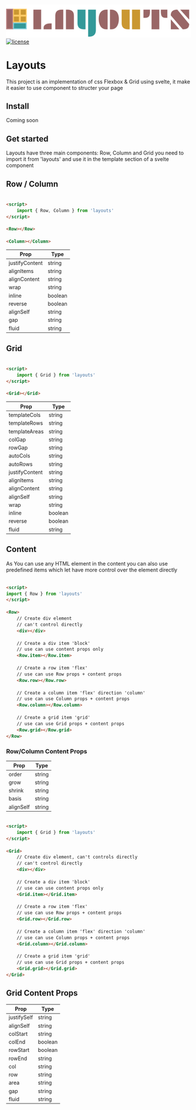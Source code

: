 <p>
	<img alt="LAYOUTS" src="./banner.png">
    <br>
  <!-- <a href="https://www.npmjs.com/package/svelte"> -->
    <!-- <img src="https://img.shields.io/npm/v/svelte.svg" alt="npm version"> -->
  <!-- </a> -->
  <a href="https://github.com/ryu-man/layouts/blob/main/LICENSE">
    <img src="https://img.shields.io/npm/l/svelte.svg" alt="license">
  </a>
</p>

# Layouts

This project is an implementation of css Flexbox & Grid using svelte, it make it easier to use component to structer your page

## Install

Coming soon

## Get started

Layouts have three main components: Row, Column and Grid you need to import it from 'layouts' and use it in the template section of a svelte component

## Row / Column

```html

<script>
    import { Row, Column } from 'layouts'
</script>

<Row></Row>

<Column></Column>

```

| Prop           | Type    |
| -------------- | ------- |
| justifyContent | string  |
| alignItems     | string  |
| alignContent   | string  |
| wrap           | string  |
| inline         | boolean |
| reverse        | boolean |
| alignSelf      | string  |
| gap            | string  |
| fluid          | string  |

## Grid

```html

<script>
    import { Grid } from 'layouts'
</script>

<Grid></Grid>

```

| Prop           | Type    |
| -------------- | ------- |
| templateCols   | string  |
| templateRows   | string  |
| templateAreas  | string  |
| colGap         | string  |
| rowGap         | string  |
| autoCols       | string  |
| autoRows       | string  |
| justifyContent | string  |
| alignItems     | string  |
| alignContent   | string  |
| alignSelf      | string  |
| wrap           | string  |
| inline         | boolean |
| reverse        | boolean |
| fluid          | string  |

## Content

As You can use any HTML element in the content you can also use predefined items which let have more control over the element directly

```html

<script>
import { Row } from 'layouts'
</script>

<Row>
    // Create div element
    // can't control directly
    <div></div>

    // Create a div item 'block'
    // use can use content props only
    <Row.item></Row.item>

    // Create a row item 'flex'
    // use can use Row props + content props
    <Row.row></Row.row>

    // Create a column item 'flex' direction 'column'
    // use can use Column props + content props
    <Row.column></Row.column>

    // Create a grid item 'grid'
    // use can use Grid props + content props
    <Row.grid></Row.grid>
</Row>

```

### Row/Column Content Props

| Prop      | Type   |
| --------- | ------ |
| order     | string |
| grow      | string |
| shrink    | string |
| basis     | string |
| alignSelf | string |

```html

<script>
    import { Grid } from 'layouts'
</script>

<Grid>
    // Create div element, can't controls directly
    // can't control directly
    <div></div>

    // Create a div item 'block'
    // use can use content props only
    <Grid.item></Grid.item>

    // Create a row item 'flex'
    // use can use Row props + content props
    <Grid.row></Grid.row>

    // Create a column item 'flex' direction 'column'
    // use can use Column props + content props
    <Grid.column></Grid.column>

    // Create a grid item 'grid'
    // use can use Grid props + content props
    <Grid.grid></Grid.grid>
</Grid>

```

## Grid Content Props

| Prop        | Type    |
| ----------- | ------- |
| justifySelf | string  |
| alignSelf   | string  |
| colStart    | string  |
| colEnd      | boolean |
| rowStart    | boolean |
| rowEnd      | string  |
| col         | string  |
| row         | string  |
| area        | string  |
| gap         | string  |
| fluid       | string  |
